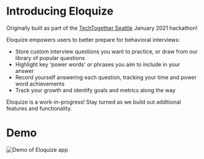 # Introducing Eloquize

Originally built as part of the [TechTogether Seattle](https://seattle.techtogether.io/) January 2021 hackathon! <br />

Eloquize empowers users to better prepare for behavioral interviews:
* Store custom interview questions you want to practice, or draw from our library of popular questions
* Highlight key 'power words' or phrases you aim to include in your answer
* Record yourself answering each question, tracking your time and power word achievements
* Track your growth and identify goals and metrics along the way

Eloquize is a work-in-progress! Stay turned as we build out additional features and functionality. <br />

# Demo

![Demo of Eloquize app](https://hubbub-demo.s3-us-west-2.amazonaws.com/2021-01-25+11.56.36.gif)

